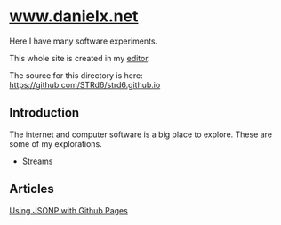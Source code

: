www.danielx.net
===============

Here I have many software experiments.

This whole site is created in my [editor](/editor/docs).

The source for this directory is here: https://github.com/STRd6/strd6.github.io

Introduction
------------

The internet and computer software is a big place to explore. These are some of
my explorations.

- [Streams](/stream/docs)

Articles
--------

[Using JSONP with Github Pages](./gh-pages-jsonp)
